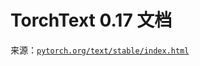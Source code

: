 # TorchText 0.17 文档

来源：[`pytorch.org/text/stable/index.html`](https://pytorch.org/text/stable/index.html)
